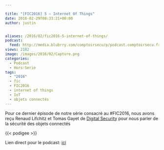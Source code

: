```yaml
---

title: "[FIC2016] 5 – Internet Of Things"
date: 2016-02-29T08:33:21+00:00
author: justin


aliases: /2016/02/fic2016-5-internet-of-things/
podcast:
  feed: http://media.blubrry.com/comptoirsecu/p/podcast.comptoirsecu.fr/CSEC.HS13.2016-01-26.FIC2016.Internet_Of_Things.mp3
views: 2182
image: /images/2016/02/Capture.png
categories:
  - Podcast
  - Hors-Serie
tags:
  - "2016"
  - fic
  - FIC2016
  - internet of things
  - IoT
  - objets connectés
---
```



Pour ce dernier épisode de notre série consacré au #FIC2016, nous avons reçu Renaud Lifchitz et Tomas Gayet de [Digital Security](https://www.digitalsecurity.fr/) pour nous parler de la sécurité des objets connectés


{{< podigee >}}







Lien direct pour le podcast: [ici](http://media.blubrry.com/comptoirsecu/p/podcast.comptoirsecu.fr/CSEC.HS13.2016-01-26.FIC2016.Internet_Of_Things.mp3)
